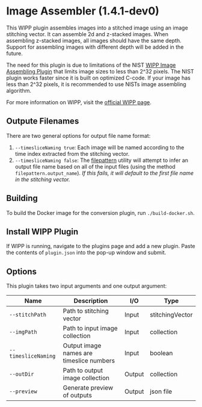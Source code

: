 # Image Assembler (1.4.1-dev0)

This WIPP plugin assembles images into a stitched image using an image stitching
vector. It can assemble 2d and z-stacked images. When assembling z-stacked images,
all images should have the same depth. Support for assembling images with different depth
will be added in the future.

The need for this plugin is due to limitations of the NIST
[WIPP Image Assembling Plugin](https://github.com/usnistgov/WIPP-image-assembling-plugin)
that limits image sizes to less than 2^32 pixels. The NIST plugin works faster
since it is built on optimized C-code. If your image has less than 2^32 pixels,
it is recommended to use NISTs image assembling algorithm.

For more information on WIPP, visit the
[official WIPP page](https://isg.nist.gov/deepzoomweb/software/wipp).

## Outpute Filenames

There are two general options for output file name format:

1. `--timesliceNaming true`: Each image will be named according to the time
index extracted from the stitching vector.
2. `--timesliceNaming false`: The
[filepattern](https://github.com/LabShare/polus-plugins/tree/master/utils/polus-filepattern-util)
utility will attempt to infer an output file name based on all of the input
files (using the method `filepattern.output_name`). *If this fails, it will
default to the first file name in the stitching vector.*

## Building

To build the Docker image for the conversion plugin, run `./build-docker.sh`.

## Install WIPP Plugin

If WIPP is running, navigate to the plugins page and add a new plugin. Paste the
contents of `plugin.json` into the pop-up window and submit.

## Options

This plugin takes two input arguments and one output argument:

| Name                | Description                              | I/O    | Type            |
|---------------------|------------------------------------------|--------|-----------------|
| `--stitchPath`      | Path to stitching vector                 | Input  | stitchingVector |
| `--imgPath`         | Path to input image collection           | Input  | collection      |
| `--timesliceNaming` | Output image names are timeslice numbers | Input  | boolean         |
| `--outDir`          | Path to output image collection          | Output | collection      |
| `--preview`          | Generate preview of outputs             | Output | json file       |
